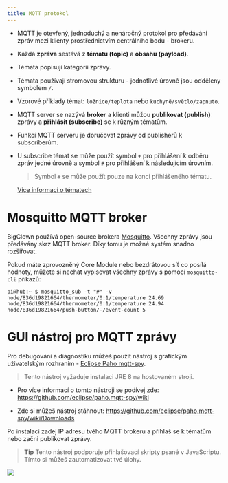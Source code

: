 ```yaml
---
title: MQTT protokol
---
```


* MQTT je otevřený, jednoduchý a nenáročný protokol pro předávání zpráv mezi klienty prostřednictvím centrálního bodu - brokeru.
* Každá **zpráva** sestává z **tématu (topic)** a **obsahu (payload)**.
* Témata popisují kategorii zprávy.
* Témata používají stromovou strukturu - jednotlivé úrovně jsou odděleny symbolem `/`.
* Vzorové příklady témat: `ložnice/teplota` nebo `kuchyně/světlo/zapnuto`.
* MQTT server se nazývá **broker** a klienti můžou **publikovat (publish)** zprávy a **přihlásit (subscribe)** se k různým tématům.
* Funkcí MQTT serveru je doručovat zprávy od publisherů k subscriberům.
* U subscribe témat se může použít symbol `+` pro přihlášení k odběru zpráv jedné úrovně a symbol `#` pro přihlášení k následujícím úrovním.

  > Symbol `#` se může použít pouze na konci přihlášeného tématu.

  [Více informací o tématech](http://www.hivemq.com/blog/mqtt-essentials-part-5-mqtt-topics-best-practices)

# Mosquitto MQTT broker

BigClown používá open-source brokera [Mosquitto](https://mosquitto.org). Všechny zprávy jsou předávány skrz MQTT broker. Díky tomu je možné systém snadno rozšiřovat.

Pokud máte zprovozněný Core Module nebo bezdrátovou síť co posílá hodnoty, můžete si nechat vypisovat všechny zprávy s pomocí `mosquitto-cli` příkazů:

```
pi@hub:~ $ mosquitto_sub -t "#" -v
node/836d19821664/thermometer/0:1/temperature 24.69
node/836d19821664/thermometer/0:1/temperature 24.94
node/836d19821664/push-button/-/event-count 5
```

# GUI nástroj pro MQTT zprávy

Pro debugování a diagnostiku můžeš použít nástroj s grafickým uživatelským rozhraním - [Eclipse Paho mqtt-spy](https://github.com/eclipse/paho.mqtt-spy).

> Tento nástroj vyžaduje instalaci JRE 8 na hostovaném stroji.

* Pro více informací o tomto nástroji se podívej zde: https://github.com/eclipse/paho.mqtt-spy/wiki

* Zde si můžeš nástroj stáhnout: https://github.com/eclipse/paho.mqtt-spy/wiki/Downloads

Po instalaci zadej IP adresu tvého MQTT brokeru a přihlaš se k tématům nebo začni publikovat zprávy.

> **Tip** Tento nástroj podporuje přihlašovací skripty psané v JavaScriptu.
>         Tímto si můžeš zautomatizovat tvé úlohy.

![](images/mosquitto/mqtt-spy.png)

